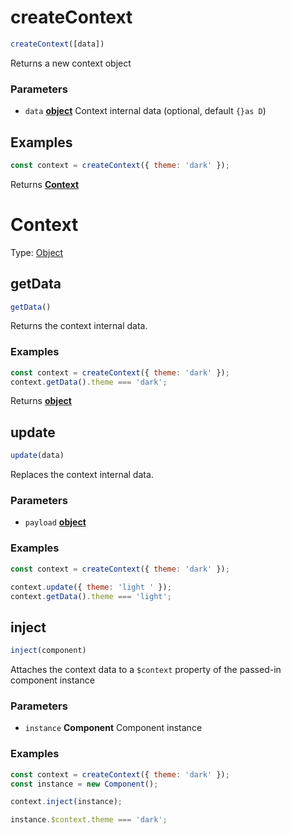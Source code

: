 <!-- Generated by documentation.js. Update this documentation by updating the source code. -->

# createContext

```js
createContext([data])
```

Returns a new context object

### Parameters

-   `data` **[object][1]** Context internal data (optional, default `{}as D`)

## Examples

```javascript
const context = createContext({ theme: 'dark' });
```

Returns **[Context][2]** 

# Context

Type: [Object][1]

## getData

```js
getData()
```

Returns the context internal data.

### Examples

```javascript
const context = createContext({ theme: 'dark' });
context.getData().theme === 'dark';
```

Returns **[object][1]** 

## update

```js
update(data)
```

Replaces the context internal data.

### Parameters

-   `payload` **[object][1]** 

### Examples

```javascript
const context = createContext({ theme: 'dark' });

context.update({ theme: 'light ' });
context.getData().theme === 'light';
```

## inject

```js
inject(component)
```

Attaches the context data to a `$context` property of the passed-in component instance

### Parameters

-   `instance` **Component** Component instance

### Examples

```javascript
const context = createContext({ theme: 'dark' });
const instance = new Component();

context.inject(instance);

instance.$context.theme === 'dark';
```

[1]: https://developer.mozilla.org/docs/Web/JavaScript/Reference/Global_Objects/Object

[2]: #context
